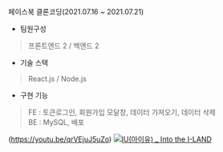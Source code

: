 페이스북 클론코딩(2021.07.16 ~ 2021.07.21)
- 팀원구성
 > 프론트엔드 2 / 백엔드 2
- 기술 스택
 > React.js / Node.js
- 구현 기능
 > FE : 토큰로그인, 회원가입 모달창, 데이터 가져오기, 데이터 삭제<br>
 > BE : MySQL, 배포

(https://youtu.be/qrVEjuJ5uZo) 
[![IU(아이유) _ Into the I-LAND](http://img.youtube.com/vi/qrVEjuJ5uZo/0.jpg)](https://youtu.be/qrVEjuJ5uZo?t=0s) 
